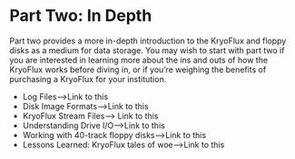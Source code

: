 # Part Two: In Depth

Part two provides a more in-depth introduction to the KryoFlux and floppy disks as a medium for data storage. You may wish to start with part two if you are interested in learning more about the ins and outs of how the KryoFlux works before diving in, or if you’re weighing the benefits of purchasing a KryoFlux for your institution.

* Log Files-->Link to this
* Disk Image Formats-->Link to this
* KryoFlux Stream Files--> Link to this
* Understanding Drive I/O-->Link to this
* Working with 40-track floppy disks-->Link to this
* Lessons Learned: KryoFlux tales of woe-->Link to this
